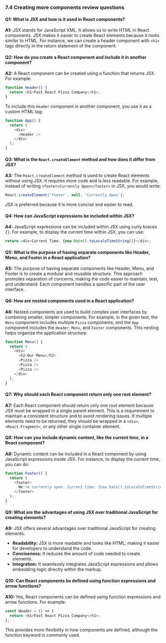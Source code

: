 ### 7.4 Creating more components review questions

#### Q1: What is JSX and how is it used in React components?

**A1:** JSX stands for JavaScript XML. It allows us to write HTML in React components. JSX makes it easier to create React elements because it looks similar to HTML. For instance, we can create a header component with `<h1>` tags directly in the return statement of the component.

#### Q2: How do you create a React component and include it in another component?

**A2:** A React component can be created using a function that returns JSX. For example:

```javascript
function Header() {
  return <h1>Fast React Pizza Company</h1>;
}
```

To include this `Header` component in another component, you use it as a custom HTML tag:

```javascript
function App() {
  return (
    <div>
      <Header />
    </div>
  );
}
```

#### Q3: What is the `React.createElement` method and how does it differ from JSX?

**A3:** The `React.createElement` method is used to create React elements without using JSX. It requires more code and is less readable. For example, instead of writing `<footer>Currently Open</footer>` in JSX, you would write:

```javascript
React.createElement('footer', null, 'Currently Open');
```

JSX is preferred because it is more concise and easier to read.

#### Q4: How can JavaScript expressions be included within JSX?

**A4:** JavaScript expressions can be included within JSX using curly braces `{}`. For example, to display the current time within JSX, you can use:

```javascript
return <div>Current Time: {new Date().toLocaleTimeString()}</div>;
```

#### Q5: What is the purpose of having separate components like Header, Menu, and Footer in a React application?

**A5:** The purpose of having separate components like Header, Menu, and Footer is to create a modular and reusable structure. This approach promotes separation of concerns, making the code easier to maintain, test, and understand. Each component handles a specific part of the user interface.

#### Q6: How are nested components used in a React application?

**A6:** Nested components are used to build complex user interfaces by combining smaller, simpler components. For example, in the given text, the `Menu` component includes multiple `Pizza` components, and the `App` component includes the `Header`, `Menu`, and `Footer` components. This nesting helps organize the application structure:

```javascript
function Menu() {
  return (
    <div>
      <h2>Our Menu</h2>
      <Pizza />
      <Pizza />
      <Pizza />
    </div>
  );
}
```

#### Q7: Why should each React component return only one root element?

**A7:** Each React component should return only one root element because JSX must be wrapped in a single parent element. This is a requirement to maintain a consistent structure and to avoid rendering issues. If multiple elements need to be returned, they should be wrapped in a `<div>`, `<React.Fragment>`, or any other single container element.

#### Q8: How can you include dynamic content, like the current time, in a React component?

**A8:** Dynamic content can be included in a React component by using JavaScript expressions inside JSX. For instance, to display the current time, you can do:

```javascript
function Footer() {
  return (
    <footer>
      We're currently open. Current time: {new Date().toLocaleTimeString()}
    </footer>
  );
}
```

#### Q9: What are the advantages of using JSX over traditional JavaScript for creating elements?

**A9:** JSX offers several advantages over traditional JavaScript for creating elements:

- **Readability:** JSX is more readable and looks like HTML, making it easier for developers to understand the code.
- **Conciseness:** It reduces the amount of code needed to create elements.
- **Integration:** It seamlessly integrates JavaScript expressions and allows embedding logic directly within the markup.

#### Q10: Can React components be defined using function expressions and arrow functions?

**A10:** Yes, React components can be defined using function expressions and arrow functions. For example:

```javascript
const Header = () => {
  return <h1>Fast React Pizza Company</h1>;
};
```

This provides more flexibility in how components are defined, although the function keyword is commonly used.
